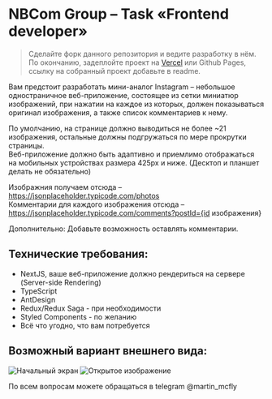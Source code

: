 # NBCom Group – Task «Frontend developer»


> Сделайте форк данного репозитория и ведите разработку в нём. <br>
> По окончанию, задеплойте проект на [Vercel](https://vercel.com/) или Github Pages, ссылку на собранный проект добавьте в readme.

Вам предстоит разработать мини-аналог Instagram – небольшое одностраничное веб-приложение, состоящее из сетки миниатюр изображений, при нажатии на каждое из которых, должен показываться оригинал изображения, а также список комментариев к нему.<br>

По умолчанию, на странице должно выводиться не более ~21 изображения, остальные должны подгружаться по мере прокрутки страницы.<br>
Веб-приложение должно быть адаптивно и приемлимо отображаться на мобильных устройствах размера 425px и ниже. (Десктоп и планшет делать не обязательно)<br>

Изображния получаем отсюда – https://jsonplaceholder.typicode.com/photos <br>
Комментарии для каждого изображения отсюда – https://jsonplaceholder.typicode.com/comments?postId={id изображения} <br>

Дополнительно: Добавьте возможность оставлять комментарии.
 
## Технические требования:
- NextJS, ваше веб-приложение должно рендериться на сервере (Server-side Rendering)
- TypeScript
- AntDesign
- Redux/Redux Saga - при необходимости
- Styled Components - по желанию
- Всё что угодно, что вам потребуется

## Возможный вариант внешнего вида:
![Начальный экран](https://user-images.githubusercontent.com/44289476/162995854-b8991d3b-fa4f-434b-b3f3-b63f13b6803c.png)
![Открытое изображение](https://user-images.githubusercontent.com/44289476/162997945-ce399bb3-2e3b-4de2-8aa9-ce2a13af1c43.png)


По всем вопросам можете обращаться в telegram @martin_mcfly
